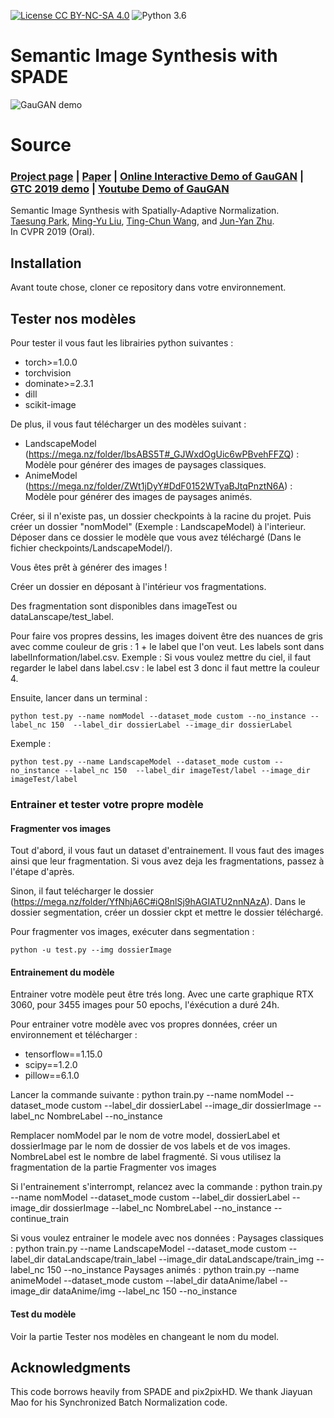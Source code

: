 [![License CC BY-NC-SA 4.0](https://img.shields.io/badge/license-CC4.0-blue.svg)](https://raw.githubusercontent.com/nvlabs/SPADE/master/LICENSE.md)
![Python 3.6](https://img.shields.io/badge/python-3.6-green.svg)

# Semantic Image Synthesis with SPADE
![GauGAN demo](https://nvlabs.github.io/SPADE//images/ocean.gif)

# Source

### [Project page](https://nvlabs.github.io/SPADE/) |   [Paper](https://arxiv.org/abs/1903.07291) | [Online Interactive Demo of GauGAN](https://www.nvidia.com/en-us/research/ai-playground/) | [GTC 2019 demo](https://youtu.be/p5U4NgVGAwg) | [Youtube Demo of GauGAN](https://youtu.be/MXWm6w4E5q0)

Semantic Image Synthesis with Spatially-Adaptive Normalization.<br>
[Taesung Park](http://taesung.me/),  [Ming-Yu Liu](http://mingyuliu.net/), [Ting-Chun Wang](https://tcwang0509.github.io/),  and [Jun-Yan Zhu](http://people.csail.mit.edu/junyanz/).<br>
In CVPR 2019 (Oral).

## Installation

Avant toute chose, cloner ce repository dans votre environnement.

## Tester nos modèles

Pour tester il vous faut les librairies python suivantes :
- torch>=1.0.0
- torchvision
- dominate>=2.3.1
- dill
- scikit-image


De plus, il vous faut télécharger un des modèles suivant :
- LandscapeModel (https://mega.nz/folder/IbsABS5T#_GJWxdOgUic6wPBvehFFZQ) : Modèle pour générer des images de paysages classiques.
- AnimeModel (https://mega.nz/folder/ZWt1jDyY#DdF0152WTyaBJtqPnztN6A) : Modèle pour générer des images de paysages animés.

Créer, si il n'existe pas, un dossier checkpoints à la racine du projet. Puis créer un dossier "nomModel" (Exemple : LandscapeModel) à l'interieur.
Déposer dans ce dossier le modèle que vous avez téléchargé (Dans le fichier checkpoints/LandscapeModel/).

Vous êtes prêt à générer des images !

Créer un dossier en déposant à l'intérieur vos fragmentations. 

Des fragmentation sont disponibles dans imageTest ou dataLanscape/test_label.

Pour faire vos propres dessins, les images doivent être des nuances de gris avec comme couleur de gris : 1 + le label que l'on veut. Les labels sont dans labelInformation/label.csv.
Exemple : Si vous voulez mettre du ciel, il faut regarder le label dans label.csv : le label est 3 donc il faut mettre la couleur 4.


Ensuite, lancer dans un terminal :
```
python test.py --name nomModel --dataset_mode custom --no_instance --label_nc 150  --label_dir dossierLabel --image_dir dossierLabel
```

Exemple : 
```
python test.py --name LandscapeModel --dataset_mode custom --no_instance --label_nc 150  --label_dir imageTest/label --image_dir imageTest/label
```

### Entrainer et tester votre propre modèle

#### Fragmenter vos images 

Tout d'abord, il vous faut un dataset d'entrainement. Il vous faut des images ainsi que leur fragmentation.
Si vous avez deja les fragmentations, passez à l'étape d'après.

Sinon, il faut telécharger le dossier (https://mega.nz/folder/YfNhjA6C#iQ8nlSj9hAGIATU2nnNAzA). 
Dans le dossier segmentation, créer un dossier ckpt et mettre le dossier téléchargé.

Pour fragmenter vos images, exécuter dans segmentation :
```
python -u test.py --img dossierImage
```

#### Entrainement du modèle

Entrainer votre modèle peut être trés long. Avec une carte graphique RTX 3060, pour 3455 images pour 50 epochs, l'éxécution a duré 24h.

Pour entrainer votre modèle avec vos propres données, créer un environnement et télécharger  : 
- tensorflow==1.15.0
- scipy==1.2.0
- pillow==6.1.0

Lancer la commande suivante :
python train.py --name nomModel --dataset_mode custom --label_dir dossierLabel --image_dir dossierImage --label_nc NombreLabel --no_instance

Remplacer nomModel par le nom de votre model, dossierLabel et dossierImage par le nom de dossier de vos labels et de vos images.
NombreLabel est le nombre de label fragmenté. Si vous utilisez la fragmentation de la partie Fragmenter vos images

Si l'entrainement s'interrompt, relancez avec la commande : 
python train.py --name nomModel --dataset_mode custom --label_dir dossierLabel --image_dir dossierImage --label_nc NombreLabel --no_instance --continue_train


Si vous voulez entrainer le modele avec nos données :
Paysages classiques : python train.py --name LandscapeModel --dataset_mode custom --label_dir dataLandscape/train_label --image_dir dataLandscape/train_img --label_nc 150 --no_instance
Paysages animés : python train.py --name animeModel --dataset_mode custom --label_dir dataAnime/label --image_dir dataAnime/img --label_nc 150 --no_instance


#### Test du modèle 

Voir la partie Tester nos modèles en changeant le nom du model.


## Acknowledgments
This code borrows heavily from SPADE and pix2pixHD. We thank Jiayuan Mao for his Synchronized Batch Normalization code.
